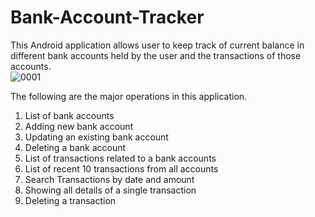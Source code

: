 # Bank-Account-Tracker
This Android application allows user to keep track of current balance in different bank accounts held by the user and the transactions of those accounts.\
![0001](https://user-images.githubusercontent.com/75837374/154790561-e05b8fba-fb2e-4010-99cc-75cc82f2d312.jpg)

The following are the major operations in this application. 
1. List of bank accounts
2. Adding new bank account
3. Updating an existing bank account
4. Deleting a bank account
5. List of transactions related to a bank accounts
6. List of recent 10 transactions from all accounts
7. Search Transactions by date and amount
8. Showing all details of a single transaction
9. Deleting a transaction
